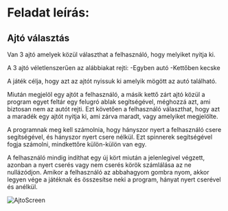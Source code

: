 # Feladat leírás:

  ## Ajtó választás

  Van 3 ajtó amelyek közül választhat a felhasználó, hogy melyiket nyitja ki.
  
  A 3 ajtó véletlenszerűen az alábbiakat rejti:
  	-Egyben autó
  	-Kettőben kecske

  A játék célja, hogy azt az ajtót nyissuk ki amelyik mögött az autó található.
   
  Miután megjelöl egy ajtót a felhasználó, a másik kettő zárt ajtó közül a program egyet feltár egy felugró ablak segítségével, méghozzá azt, ami biztosan nem az autót rejti. 
  Ezt követően a felhasználó választhat, hogy azt a maradék egy ajtót nyitja ki, ami zárva maradt, vagy amelyiket megjelölte.

  A programnak meg kell számolnia, hogy hányszor nyert a felhasználó csere segítségével, és hányszor nyert csere nélkül.
  Ezt spinnerek segítségével fogja számolni, mindkettőre külön-külön van egy.

  A felhasználó mindig indíthat egy új kört miután a jelenlegivel végzett, azonban a nyert cserés vagy nem cserés körök számlálása az ne nullázódjon.
  Amikor a felhasználó az abbahagyom gombra nyom, akkor legyen vége a játéknak és összesítse neki a program, hányat nyert cserével és anélkül.

![AjtoScreen](https://github.com/user-attachments/assets/800c3782-e510-42ad-8f3c-fa5b3ba922c7)
